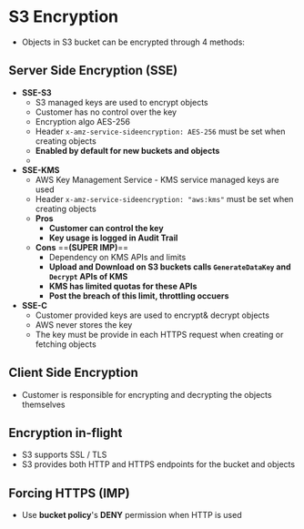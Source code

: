 
# S3 Encryption

- Objects in S3 bucket can be encrypted through 4 methods:

## Server Side Encryption (SSE)

- **SSE-S3**
	- S3 managed keys are used to encrypt objects
	- Customer has no control over the key
	- Encryption algo AES-256
	- Header `x-amz-service-sideencryption: AES-256` must be set when creating objects
	- **Enabled by default for new buckets and objects**
	- 
- **SSE-KMS**
	- AWS Key Management Service - KMS service managed keys are used
	- Header `x-amz-service-sideencryption: "aws:kms"` must be set when creating objects
	- **Pros**
		- **Customer can control the key**
		- **Key usage is logged in Audit Trail**
	- **Cons** ==**(SUPER IMP)**==
		- Dependency on KMS APIs and limits
		- **Upload and Download on S3 buckets calls `GenerateDataKey` and `Decrypt` APIs of KMS**
		- **KMS has limited quotas for these APIs**
		- **Post the breach of this limit, throttling occuers**
- **SSE-C**
	- Customer provided keys are used to encrypt& decrypt objects
	- AWS never stores the key
	- The key must be provide in each HTTPS request when creating or fetching objects


## Client Side Encryption

- Customer is responsible for encrypting and decrypting the objects themselves




## Encryption in-flight

- S3 supports SSL / TLS 
- S3 provides both HTTP and HTTPS endpoints for the bucket and objects

## Forcing HTTPS (IMP)

- Use **bucket policy**'s **DENY** permission when HTTP is used